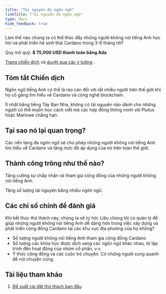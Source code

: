 ```yaml
---
title: "Tài nguyên đa ngôn ngữ"
linkTitle: T"ài nguyên đa ngôn ngữ"
type: docs
hide_feedback: true
---
```


Làm thế nào chúng ta có thể thúc đẩy những người không nói tiếng Anh học hỏi và phát triển hệ sinh thái Cardano trong 3-6 tháng tới?

Quy mô quỹ: **$ 75,000 USD thanh toán bằng Ada**

[Trang chiến dịch](https://cardano.ideascale.com/a/campaign-home/26111) và [duyệt qua các ý tưởng](https://cardano.ideascale.com/a/ideas/top/campaign-filter/byids/campaigns/26111/stage/unspecified) .

## Tóm tắt Chiến dịch

Ngôn ngữ tiếng Anh có thể là rào cản đối với rất nhiều người trên thế giới khi họ cố gắng tìm hiểu về Cardano và công nghệ blockchain.

Ít nhất bằng tiếng Tây Ban Nha, không có tài nguyên nào dành cho những người có thể muốn học cách viết mã các hợp đồng thông minh với Plutus hoặc Marlowe chẳng hạn.

## Tại sao nó lại quan trọng?

Các nền tảng đa ngôn ngữ sẽ cho phép những người không nói tiếng Anh tìm hiểu về Cardano và tăng mức độ áp dụng của nó trên toàn thế giới.

## Thành công trông như thế nào?

Tăng cường sự chấp nhận và tham gia cộng đồng của những người không nói tiếng Anh.

Tăng số lượng tài nguyên bằng nhiều ngôn ngữ.

## Các chỉ số chính để đánh giá

Khi kết thúc thử thách này, chúng ta sẽ tự hỏi: Liệu chúng tôi có quản lý để giúp những người không nói tiếng Anh dễ dàng hơn trong việc xây dựng và phát triển cộng đồng Cardano tại các khu vực địa phương của họ không?

- Số lượng người không nói tiếng Anh tham gia cộng đồng Cardano
- Số lượng các khóa học được dịch sang các ngôn ngữ khác nhau, từ lập trình đến hoạt động của nhóm cổ phần, v.v.
- Ý thức cộng đồng và các cuộc trò chuyện. Có những người xung quanh để nói chuyện cùng.

## Tài liệu tham khảo

1. [Đề xuất cài đặt thử thách ban đầu](https://cardano.ideascale.com/a/dtd/Multilingual-resources/341725-48088)
